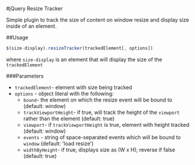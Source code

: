 #jQuery Resize Tracker

Simple plugin to track the size of content on window resize and display size inside of an element.

##Usage
```javascript
$(size-display).resizeTracker(trackedElement[, options])
```
where `size-display` is an element that will display the size of the `trackedElement`

###Parameters
- `trackedElement`- element with size being tracked
- `options` - object literal with the following:
    - `bound`- the element on which the resize event will be bound to (default: window)
    - `trackViewportHeight`- if true, will track the height of the `viewport` rather than the element (default: true)
    - `viewport`- if `trackViewportHeight` is true, element with height tracked (default: window)
    - `events` - string of space-separated events which will be bound to `window` (default: 'load resize')
    - `widthByHeight`- if true, displays size as (W x H); reverse if false (default: true)
